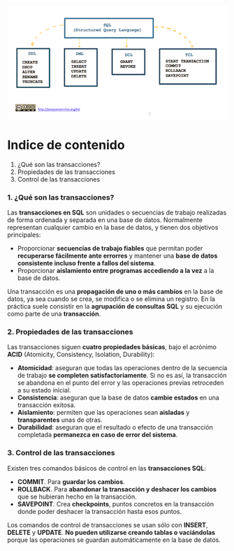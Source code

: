 <div align="center">
<img src="../img/dml-sql.png" />
</div>

# Indice de contenido

1.  ¿Qué son las transacciones?
2.  Propiedades de las transacciones
3.  Control de las transacciones

### 1. ¿Qué son las transacciones?

Las **transacciones en SQL** son unidades o secuencias de trabajo realizadas de forma ordenada y separada en una base de datos. Normalmente representan cualquier cambio en la base de datos, y tienen dos objetivos principales:

*   Proporcionar **secuencias de trabajo fiables** que permitan poder **recuperarse fácilmente ante errorres** y mantener una **base de datos consistente incluso frente a fallos del sistema**.
*   Proporcionar **aislamiento entre programas accediendo a la vez** a la base de datos.

Una transacción es una **propagación de uno o más cambios** en la base de datos, ya sea cuando se crea, se modifica o se elimina un registro. En la práctica suele consistir en la **agrupación de consultas SQL** y su ejecución como parte de una **transacción**.

### 2. Propiedades de las transacciones

Las transacciones siguen **cuatro propiedades básicas**, bajo el acrónimo **ACID** (Atomicity, Consistency, Isolation, Durability):

*   **Atomicidad**: aseguran que todas las operaciones dentro de la secuencia de trabajo **se completen satisfactoriamente**. Si no es así, la transacción se abandona en el punto del error y las operaciones previas retroceden a su estado inicial.
*   **Consistencia**: aseguran que la base de datos **cambie estados** en una transacción exitosa.
*   **Aislamiento**: permiten que las operaciones sean **aisladas** y **transparentes** unas de otras.
*   **Durabilidad**: aseguran que el resultado o efecto de una transacción completada **permanezca en caso de error del sistema**.

### 3. Control de las transacciones

Existen tres comandos básicos de control en las **transacciones SQL**:

*   **COMMIT**. Para **guardar los cambios**.
*   **ROLLBACK**. Para **abandonar la transacción y deshacer los cambios** que se hubieran hecho en la transacción.
*   **SAVEPOINT**. Crea **checkpoints**, puntos concretos en la transacción donde poder deshacer la transacción hasta esos puntos.

Los comandos de control de transacciones se usan sólo con **INSERT**, **DELETE** y **UPDATE**. **No pueden utilizarse creando tablas o vaciándolas** porque las operaciones se guardan automáticamente en la base de datos.